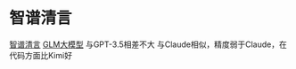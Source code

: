 # 智谱清言

[智谱清言](https://chatglm.cn/main/alltoolsdetail)
[GLM大模型](https://github.com/THUDM/ChatGLM-6B)
与GPT-3.5相差不大
与Claude相似，精度弱于Claude，在代码方面比Kimi好
